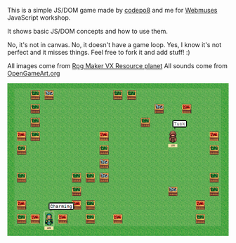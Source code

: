 This is a simple JS/DOM game made by [codepo8](https://github.com/codepo8) and me for [Webmuses](http://webmus.es/) JavaScript workshop.

It shows basic JS/DOM concepts and how to use them.

No, it's not in canvas. No, it doesn't have a game loop. Yes, I know it's not perfect and it misses things. Feel free to fork it and add stuff! :)

All images come from [Rpg Maker VX Resource planet](http://vxresource.wordpress.com/)
All sounds come from [OpenGameArt.org](http://opengameart.org/)

![Game screenshot](/game-preview.png)
